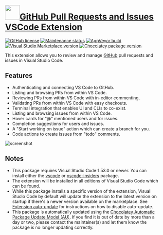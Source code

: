 # [<img src="https://cdn.jsdelivr.net/gh/dgalbraith/chocolatey-packages@26571f0d41c79f663383da0b4ba7c65854da63c0/icons/vscode-pull-request-github.png" width="48" height="48" />GitHub Pull Requests and Issues VSCode Extension](<https://chocolatey.org/packages/vscode-pull-request-github>)

[![GitHub license](https://img.shields.io/github/license/microsoft/vscode-pull-request-github)](https://github.com/microsoft/vscode-pull-request-github/blob/master/LICENSE)
[![Maintenance status](https://img.shields.io/badge/maintained-yes-green.svg)](https://github.com/dgalbraith/chocolatey-packages/graphs/commit-activity)
[![AppVeyor build](https://img.shields.io/appveyor/ci/dgalbraith/chocolatey-packages)](https://ci.appveyor.com/project/dgalbraith/chocolatey-packages)
[![Visual Studio Marketplace version](https://img.shields.io/visual-studio-marketplace/v/GitHub.vscode-pull-request-github?label=Marketplace)](https://marketplace.visualstudio.com/items?itemName=GitHub.vscode-pull-request-github)
[![Chocolatey package version](https://img.shields.io/chocolatey/v/vscode-pull-request-github?label=Chocolatey)](https://chocolatey.org/packages/vscode-pull-request-github)

This extension allows you to review and manage [GitHub](https://github.com) pull requests and issues in Visual Studio Code.

## Features

* Authenticating and connecting VS Code to GitHub.
* Listing and browsing PRs from within VS Code.
* Reviewing PRs from within VS Code with in-editor commenting.
* Validating PRs from within VS Code with easy checkouts.
* Terminal integration that enables UI and CLIs to co-exist.
* Listing and browsing issues from within VS Code.
* Hover cards for "@" mentioned users and for issues.
* Completion suggestions for users and issues.
* A "Start working on issue" action which can create a branch for you.
* Code actions to create issues from "todo" comments.

![screenshot](https://cdn.jsdelivr.net/gh/dgalbraith/chocolatey-packages@26571f0d41c79f663383da0b4ba7c65854da63c0/automatic/vscode-pull-request-github/screenshot.png)

## Notes

* This package requires Visual Studio Code 1.53.0 or newer.
  You can install either the [vscode](https://chocolatey.org/packages/vscode) or [vscode-insiders](https://chocolatey.org/packages/vscode-insiders) package.
* The extension will be installed in all editions of Visual Studio Code which can be found.
* While this package installs a specific version of the extension, Visual Studio Code by default will update the extension to the latest version on startup if there's a newer version available on the marketplace.
  See [Extension auto-update](https://code.visualstudio.com/docs/editor/extension-gallery#_extension-autoupdate) for instructions on how to disable auto-update.
* This package is automatically updated using the [Chocolatey Automatic Package Update Model (AU)](https://github.com/majkinetor/au/blob/master/README.md).
  If you find it is out of date by more than a day or two, please contact the maintainer(s) and let them know the package is no longer updating correctly.
